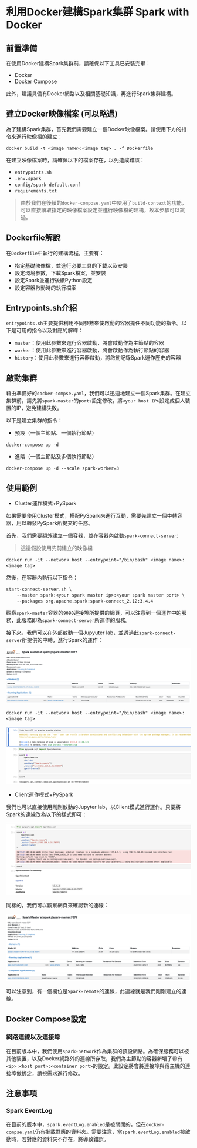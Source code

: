 # 利用Docker建構Spark集群 Spark with Docker

## 前置準備

在使用Docker建構Spark集群前，請確保以下工具已安裝完畢：

* Docker
* Docker Compose

此外，建議具備有Docker網路以及相關基礎知識，再進行Spark集群建構。

## 建立Docker映像檔案 (可以略過)

為了建構Spark集群，首先我們需要建立一個Docker映像檔案。請使用下方的指令來進行映像檔的建立：

```
docker build -t <image name>:<image tag> . -f Dockerfile
```

在建立映像檔案時，請確保以下的檔案存在，以免造成錯誤：

* `entrypoints.sh`
* `.env.spark`
* `config/spark-default.conf`
* `requirements.txt`

> 由於我們在後續的`docker-compose.yaml`中使用了`build-context`的功能，可以直接讀取指定的映像檔案設定並進行映像檔的建構，故本步驟可以跳過。

## Dockerfile解說

在`Dockerfile`中執行的建構流程，主要有：

* 指定基礎映像檔，並進行必要工具的下載以及安裝
* 設定環境參數，下載Spark檔案，並安裝
* 設定Spark並進行後續Python設定
* 設定容器啟動時的執行檔案

## Entrypoints.sh介紹

`entrypoints.sh`主要提供利用不同參數來使啟動的容器擔任不同功能的指令。以下是可用的指令以及對應的解釋：

* `master`：使用此參數來進行容器啟動，將會啟動作為主節點的容器
* `worker`：使用此參數來進行容器啟動，將會啟動作為執行節點的容器
* `history`：使用此參數來進行容器啟動，將啟動記錄Spark運作歷史的容器

## 啟動集群

藉由準備好的`docker-compse.yaml`，我們可以迅速地建立一個Spark集群。在建立集群前，請先將`spark-master`的`ports`設定修改，將`<your host IP>`設定成個人裝置的IP，避免建構失敗。

以下是建立集群的指令：

* 預設（一個主節點、一個執行節點）

```
docker-compose up -d
```

* 進階（一個主節點及多個執行節點）

```
docker-compose up -d --scale spark-worker=3
```

## 使用範例

* Cluster運作模式+PySpark

如果需要使用Cluster模式，搭配PySpark來進行互動，需要先建立一個中轉容器，用以轉發PySpark所提交的任務。

首先，我們需要額外建立一個容器，並在容器內啟動`spark-connect-server`:

> 這邊假設使用先前建立的映像檔

```
docker run -it --network host --entrypoint="/bin/bash" <image name>:<image tag>
```

然後，在容器內執行以下指令：

```
start-connect-server.sh \
    --master spark:<your spark master ip>:<your spark master port> \
    --packages org.apache.spark:spark-connect_2.12:3.4.4 
```

觀察`spark-master`容器的`9090`連接埠所提供的網頁，可以注意到一個運作中的服務，此服務即為`spark-connect-server`所運作的服務。

接下來，我們可以在外部啟動一個Jupyuter lab，並透過此`spark-connect-server`所提供的中轉，進行Spark的運作：

![alt text](image-1.png)

```
docker run -it --network host --entrypoint="/bin/bash" <image name>:<image tag>
```

![alt text](image.png)

* Client運作模式+PySpark

我們也可以直接使用剛剛啟動的Jupyter lab，以Client模式進行運作。只要將Spark的連線改為以下的樣式即可：

![alt text](image-2.png)

同樣的，我們可以觀察網頁來確認新的連線：

![alt text](image-3.png)

可以注意到，有一個欄位是`Spark-remote`的連線，此連線就是我們剛剛建立的連線。

## Docker Compose設定

### 網路連線以及連接埠

在目前版本中，我們使用`spark-network`作為集群的預設網路。為確保服務可以被其他裝置，以及Docker網路外的連線所存取，我們為主節點的容器新增了帶有`<ip>:<host port>:<container port>`的設定。此設定將會將連接埠與宿主機的連接埠做綁定，請視需求進行修改。

## 注意事項

### Spark EventLog

在目前的版本中，`spark.eventLog.enabled`是被關閉的，但在`docker-compse.yaml`仍有掛載對應的資料夾。需要注意，當`spark.eventLog.enabled`被啟動時，若對應的資料夾不存在，將導致錯誤。


